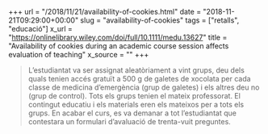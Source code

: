+++
url = "/2018/11/21/availability-of-cookies.html"
date = "2018-11-21T09:29:00+00:00"
slug = "availability-of-cookies"
tags = ["retalls", "educació"]
x_url = "https://onlinelibrary.wiley.com/doi/full/10.1111/medu.13627"
title = "Availability of cookies during an academic course session affects evaluation of teaching"
x_source = ""
+++


> L’estudiantat va ser assignat aleatòriament a vint grups, deu dels quals tenien accés gratuït a 500 g de galetes de xocolata per cada classe de medicina d’emergència (grup de galetes) i els altres deu no (grup de control). Tots els grups tenien el mateix professorat. El contingut educatiu i els materials eren els mateixos per a tots els grups. En acabar el curs, es va demanar a tot l’estudiantat que contestara un formulari d’avaluació de trenta-vuit preguntes.
